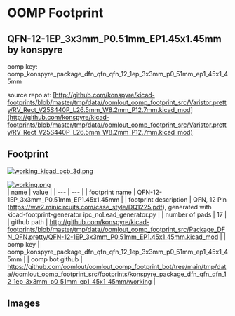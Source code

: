 # OOMP Footprint  
## QFN-12-1EP_3x3mm_P0.51mm_EP1.45x1.45mm  by konspyre  
  
oomp key: oomp_konspyre_package_dfn_qfn_qfn_12_1ep_3x3mm_p0_51mm_ep1_45x1_45mm  
  
source repo at: [http://github.com/konspyre/kicad-footprints/blob/master/tmp/data//oomlout_oomp_footprint_src/Varistor.pretty/RV_Rect_V25S440P_L26.5mm_W8.2mm_P12.7mm.kicad_mod](http://github.com/konspyre/kicad-footprints/blob/master/tmp/data//oomlout_oomp_footprint_src/Varistor.pretty/RV_Rect_V25S440P_L26.5mm_W8.2mm_P12.7mm.kicad_mod)  
## Footprint  
  
[![working_kicad_pcb_3d.png](working_kicad_pcb_3d_600.png)](working_kicad_pcb_3d.png)  
  
[![working.png](working_600.png)](working.png)  
| name | value | 
| --- | --- | 
| footprint name | QFN-12-1EP_3x3mm_P0.51mm_EP1.45x1.45mm | 
| footprint description | QFN, 12 Pin (https://ww2.minicircuits.com/case_style/DQ1225.pdf), generated with kicad-footprint-generator ipc_noLead_generator.py | 
| number of pads | 17 | 
| github path | http://github.com/konspyre/kicad-footprints/blob/master/tmp/data//oomlout_oomp_footprint_src/Package_DFN_QFN.pretty/QFN-12-1EP_3x3mm_P0.51mm_EP1.45x1.45mm.kicad_mod | 
| oomp key | oomp_konspyre_package_dfn_qfn_qfn_12_1ep_3x3mm_p0_51mm_ep1_45x1_45mm | 
| oomp bot github | https://github.com/oomlout/oomlout_oomp_footprint_bot/tree/main/tmp/data//oomlout_oomp_footprint_src/footprints/konspyre_package_dfn_qfn_qfn_12_1ep_3x3mm_p0_51mm_ep1_45x1_45mm/working | 
## Images  
